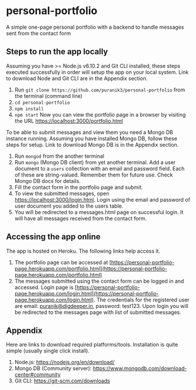 # personal-portfolio
A simple one-page personal portfolio with a backend to handle messages sent from the contact form

## Steps to run the app locally
Assuming you have >= Node.js v6.10.2 and Git CLI installed, these steps executed successfully in order will setup the app on your local system. Link to download Node and Git CLI are in the Appendix section.
1. Run `git clone https://github.com/puranik3/personal-portfolio` from the terminal (command line)
2. `cd personal-portfolio`
3. `npm install`
4. `npm start`
Now you can view the portfolio page in a browser by visiting the URL [https://localhost:3000/portfolio.html](https://localhost:3000/portfolio.html)

To be able to submit messages and view them you need a Mongo DB instance running. Assuming you have installed Mongo DB, follow these steps for setup. Link to download Mongo DB is in the Appendix section.
1. Run `mongod` from the another terminal
2. Run `mongo` (Mongo DB client) from yet another terminal. Add a user document to a `users` collection with an email and password field. Each of these are string-valued. Remember them for future use. Check Mongo DB docs for details.
3. Fill the contact form in the portfolio page and submit.
4. To view the submitted messages, open [https://localhost:3000/login.html](https://localhost:3000/login.html). Login using the email and password of user document you added to the users table.
5. You will be redirected to a messages.html page on successful login. It will have all messages received from the contact form.

## Accessing the app online
The app is hosted on Heroku. The following links help access it.
1. The portfolio page can be accessed at [https://personal-portfolio-page.herokuapp.com/portfolio.html](https://personal-portfolio-page.herokuapp.com/portfolio.html)
2. The messages submitted using the contact form can be logged in and accessed. Login page is [https://personal-portfolio-page.herokuapp.com/login.html](https://personal-portfolio-page.herokuapp.com/login.html). The credentials for the registered user are email: puranik@digdeeper.in, password: test123. Upon login you will be redirected to the messages page with list of submitted messages.

## Appendix
Here are links to download required platforms/tools. Installation is quite simple (usually single click install).
1. Node.js: https://nodejs.org/en/download/
2. Mongo DB (Community server): https://www.mongodb.com/download-center#community
3. Git CLI: https://git-scm.com/downloads
